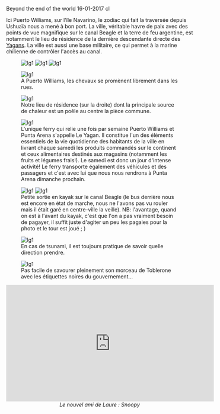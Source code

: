 Beyond the end of the world
16-01-2017
cl

Ici Puerto Williams, sur l'île Navarino, le zodiac qui fait la traversée depuis Ushuaïa nous a mené à bon port. La ville, véritable havre de paix avec des points de vue magnifique sur le canal Beagle et la terre de feu argentine, est notamment le lieu de résidence de la dernière descendante directe des [Yagans](https://fr.wikipedia.org/wiki/Yagan). La ville est aussi une base militaire, ce qui permet à la marine chilienne de contrôler l'accès au canal.

<figure>
  <img src='{{ imgThumb "1.jpg"}}' data-image-opened='{{img "1.jpg" }}' class="image" alt="lg1"/>
  <img src='{{ imgThumb "2.jpg"}}' data-image-opened='{{img "2.jpg" }}' class="image" alt="lg1"/>
  <img src='{{ imgThumb "4.jpg"}}' data-image-opened='{{img "4.jpg" }}' class="image" alt="lg1"/>
</figure>

<figure>
  <img src='{{ imgThumb "3.jpg"}}' data-image-opened='{{img "3.jpg" }}' class="image" alt="lg1"/>
  <figcaption>A Puerto Williams, les chevaux se promènent librement dans les rues.</figcaption>
</figure>

<figure>
  <img src='{{ imgThumb "5.jpg"}}' data-image-opened='{{img "5.jpg" }}' class="image" alt="lg1"/>
  <figcaption>Notre lieu de résidence (sur la droite) dont la principale source de chaleur est un poêle au centre la pièce commune.</figcaption>
</figure>

<figure>
  <img src='{{ imgThumb "6.jpg"}}' data-image-opened='{{img "6.jpg" }}' class="image" alt="lg1"/>
  <figcaption>L'unique ferry qui relie une fois par semaine Puerto Williams et Punta Arena s'appelle Le Yagan. Il constitue l'un des éléments essentiels de la vie quotidienne des habitants de la ville en livrant chaque samedi les produits commandés sur le continent et ceux alimentaires destinés aux magasins (notamment les fruits et légumes frais!). Le samedi est donc un jour d'intense activité! Le ferry transporte également des véhicules et des passagers et c'est avec lui que nous nous rendrons à Punta Arena dimanche prochain. </figcaption>
</figure>

<figure>
  <img src='{{ imgThumb "7.jpg"}}' data-image-opened='{{img "7.jpg" }}' class="image" alt="lg1"/>
  <img src='{{ imgThumb "8.jpg"}}' data-image-opened='{{img "8.jpg" }}' class="image" alt="lg1"/>
  <figcaption>Petite sortie en kayak sur le canal Beagle (le bus derrière nous est encore en état de marche, nous ne l'avons pas vu rouler mais il était garé en centre-ville la veille). NB: l'avantage, quand on est à l'avant du kayak, c'est que l'on a pas vraiment besoin de pagayer, il suffit juste d'agiter un peu les pagaies pour la photo et le tour est joué ; )</figcaption>
</figure>

<figure>
<img src='{{ imgThumb "9.jpg"}}' data-image-opened='{{img "9.jpg" }}' class="image" alt="lg1"/>
  <figcaption>En cas de tsunami, il est toujours pratique de savoir quelle direction prendre.</figcaption>
</figure>

<figure>
<img src='{{ imgThumb "10.jpg"}}' data-image-opened='{{img "10.jpg" }}' class="image" alt="lg1"/>
  <figcaption>Pas facile de savourer pleinement son morceau de Toblerone avec les étiquettes noires du gouvernement...</figcaption>
</figure>

<div style="text-align: center;">
  <iframe width="560" height="315" src="https://www.youtube.com/embed/TALmnNFnFnw" frameborder="0" allowfullscreen></iframe>
  <br />
  <i>Le nouvel ami de Laure : Snoopy</i>
</div>
